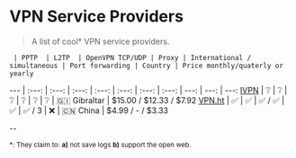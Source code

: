 # VPN Service Providers

> A list of cool\* VPN service providers.

     | PPTP  | L2TP  | OpenVPN TCP/UDP | Proxy | International / simultaneous | Port forwarding | Country | Price monthly/quaterly or yearly 
 --- | :---: | :---: | :---:           | :---: | :---:                      | :---:           | :---:   |  ---:          | ---:           | ---:
[IVPN](https://www.ivpn.net/pricing) | :grey_question: | :grey_question: | :grey_question: | :grey_question: | :grey_question: | :grey_question: | 🇬🇮 Gibraltar | $15.00 / $12.33 / $7.92
[VPN.ht](https://vpn.ht) | :white_check_mark: | :white_check_mark: | :white_check_mark: / :white_check_mark: | :white_check_mark: | :white_check_mark: / 3 | :x: | :cn: China | $4.99 / - / $3.33 


--

<sub>\*: They claim to: **a)** not save logs **b)** support the open web.</sub>
